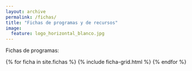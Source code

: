 ```yaml
---
layout: archive
permalink: /fichas/
title: "Fichas de programas y de recursos"
image:
  feature: logo_horizontal_blanco.jpg
---
```


Fichas de programas:

<div class="tiles">
{% for ficha in site.fichas %}
	{% include ficha-grid.html %}
{% endfor %}
</div><!-- /.tiles -->


